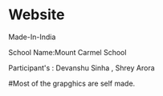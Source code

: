 # Website
Made-In-India

School Name:Mount Carmel School

Participant's : Devanshu Sinha , Shrey Arora

#Most of the grapghics are self made.
